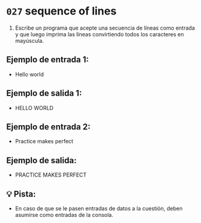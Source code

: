 # `027` sequence of lines

1. Escribe un programa que acepte una secuencia de líneas como entrada y que luego imprima las líneas convirtiendo todos los caracteres en mayúscula.

## Ejemplo de entrada 1:

+ Hello world

## Ejemplo de salida 1:

+ HELLO WORLD

## Ejemplo de entrada 2:

+ Practice makes perfect

## Ejemplo de salida:

+ PRACTICE MAKES PERFECT

## 💡 Pista:

+ En caso de que se le pasen entradas de datos a la cuestión, deben asumirse como entradas de la consola.
